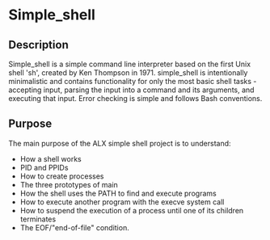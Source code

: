 # Simple_shell


## Description
Simple_shell is a simple command line interpreter based on the first Unix shell 'sh', created by Ken Thompson in 1971. simple_shell is intentionally minimalistic and contains functionality for only the most basic shell tasks - accepting input, parsing the input into a command and its arguments, and executing that input. Error checking is simple and follows Bash conventions.

## Purpose
The main purpose of the ALX simple shell project is to understand:

* How a shell works
* PID and PPIDs
* How to create processes
* The three prototypes of main
* How the shell uses the PATH to find and execute programs
* How to execute another program with the execve system call
* How to suspend the execution of a process until one of its children terminates
* The EOF/"end-of-file" condition.